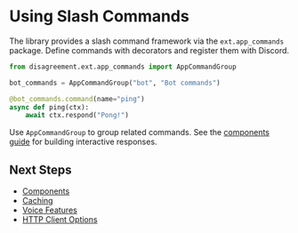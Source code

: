 # Using Slash Commands

The library provides a slash command framework via the `ext.app_commands` package. Define commands with decorators and register them with Discord.

```python
from disagreement.ext.app_commands import AppCommandGroup

bot_commands = AppCommandGroup("bot", "Bot commands")

@bot_commands.command(name="ping")
async def ping(ctx):
    await ctx.respond("Pong!")
```

Use `AppCommandGroup` to group related commands. See the [components guide](using_components.md) for building interactive responses.

## Next Steps

- [Components](using_components.md)
- [Caching](caching.md)
- [Voice Features](voice_features.md)
- [HTTP Client Options](http_client.md)

